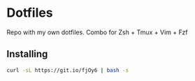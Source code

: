 # Dotfiles
Repo with my own dotfiles.
Combo for Zsh + Tmux + Vim + Fzf

## Installing
```sh
curl -sL https://git.io/fjOy6 | bash -s
```
